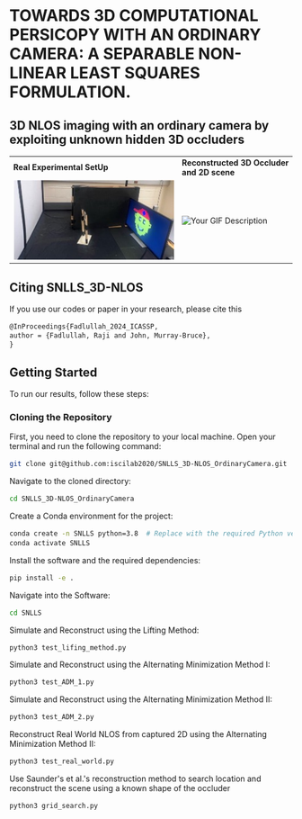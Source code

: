 # TOWARDS 3D COMPUTATIONAL PERSICOPY WITH AN ORDINARY CAMERA: A SEPARABLE NON-LINEAR LEAST SQUARES FORMULATION.
## 3D NLOS imaging with an ordinary camera by exploiting unknown hidden 3D occluders

<table>
  <!-- Titles -->
  <tr>
    <td><b>Real Experimental SetUp</b></td>
    <td><b>Reconstructed 3D Occluder and 2D scene</b></td>
  </tr>
  <!-- Content -->
  <tr>
    <!-- Image -->
    <td>
      <img src="SNLLS/data/real_setup.jpg" alt="Your Image Description" width="500"/>
    </td>
    <!-- GIF -->
    <td>
      <img src="SNLLS/results/real_results.gif" alt="Your GIF Description" width="500"/>
    </td>
  </tr>
</table>



## Citing SNLLS_3D-NLOS
If you use our codes or paper in your research, please cite this
```
@InProceedings{Fadlullah_2024_ICASSP,
author = {Fadlullah, Raji and John, Murray-Bruce},
}
```
## Getting Started

To run our results, follow these steps:

### Cloning the Repository

First, you need to clone the repository to your local machine. Open your terminal and run the following command:

```bash
git clone git@github.com:iscilab2020/SNLLS_3D-NLOS_OrdinaryCamera.git
```
Navigate to the cloned directory:

```bash
cd SNLLS_3D-NLOS_OrdinaryCamera
```

Create a Conda environment for the project:

```bash
conda create -n SNLLS python=3.8  # Replace with the required Python version
conda activate SNLLS
```
Install the software and the required dependencies:
```bash
pip install -e . 
```
Navigate into the Software:
```bash
cd SNLLS
```
Simulate and Reconstruct using the Lifting Method:
```bash
python3 test_lifing_method.py
```
Simulate and Reconstruct using the Alternating Minimization Method I:
```bash
python3 test_ADM_1.py
```
Simulate and Reconstruct using the Alternating Minimization Method II:
```bash
python3 test_ADM_2.py
```
Reconstruct Real World NLOS from captured 2D using the Alternating Minimization Method II:
```bash
python3 test_real_world.py
```
Use Saunder's et al.'s reconstruction method to search location and reconstruct the scene using a known shape of the occluder
```bash
python3 grid_search.py
```





